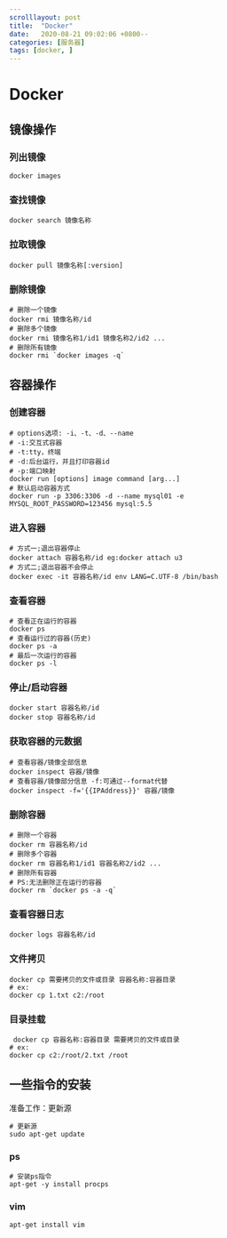 ```yaml
---
scrolllayout: post
title:  "Docker"
date:   2020-08-21 09:02:06 +0800--
categories: [服务器]
tags: [docker, ]  
---
```


# Docker

## 镜像操作

### 列出镜像

```shell
docker images
```

### 查找镜像

```shell
docker search 镜像名称
```

### 拉取镜像

```shell
docker pull 镜像名称[:version]
```

### 删除镜像

```shell
# 删除一个镜像
docker rmi 镜像名称/id 
# 删除多个镜像
docker rmi 镜像名称1/id1 镜像名称2/id2 ... 
# 删除所有镜像
docker rmi `docker images ‐q`
```

## 容器操作

### 创建容器

```shell
# options选项: ‐i、‐t、‐d、‐‐name
# ‐i:交互式容器
# ‐t:tty，终端
# ‐d:后台运行，并且打印容器id
# -p:端口映射
docker run [options] image command [arg...]
# 默认启动容器方式
docker run -p 3306:3306 -d --name mysql01 -e MYSQL_ROOT_PASSWORD=123456 mysql:5.5
```

### 进入容器

```shell
# 方式一;退出容器停止
docker attach 容器名称/id eg:docker attach u3
# 方式二;退出容器不会停止
docker exec ‐it 容器名称/id env LANG=C.UTF-8 /bin/bash 
```

### 查看容器

```shell
# 查看正在运行的容器
docker ps
# 查看运行过的容器(历史) 
docker ps ‐a
# 最后一次运行的容器
docker ps ‐l
```

### 停止/启动容器

```
docker start 容器名称/id 
docker stop 容器名称/id
```

### 获取容器的元数据

```shell
# 查看容器/镜像全部信息
docker inspect 容器/镜像
# 查看容器/镜像部分信息 ‐f:可通过‐‐format代替
docker inspect ‐f='{{IPAddress}}' 容器/镜像 
```

### 删除容器

```shell
# 删除一个容器
docker rm 容器名称/id 
# 删除多个容器
docker rm 容器名称1/id1 容器名称2/id2 ... 
# 删除所有容器
# PS:无法删除正在运行的容器
docker rm `docker ps ‐a ‐q` 
```

### 查看容器日志

```shell
docker logs 容器名称/id
```

### 文件拷贝

```shell
docker cp 需要拷贝的文件或目录 容器名称:容器目录 
# ex:
docker cp 1.txt c2:/root
```

### 目录挂载

```shell
 docker cp 容器名称:容器目录 需要拷贝的文件或目录 
# ex:
docker cp c2:/root/2.txt /root
```

## 一些指令的安装

准备工作：更新源

```
# 更新源
sudo apt-get update
```

### ps

```
# 安装ps指令
apt-get -y install procps
```

### vim

```
apt-get install vim
```

